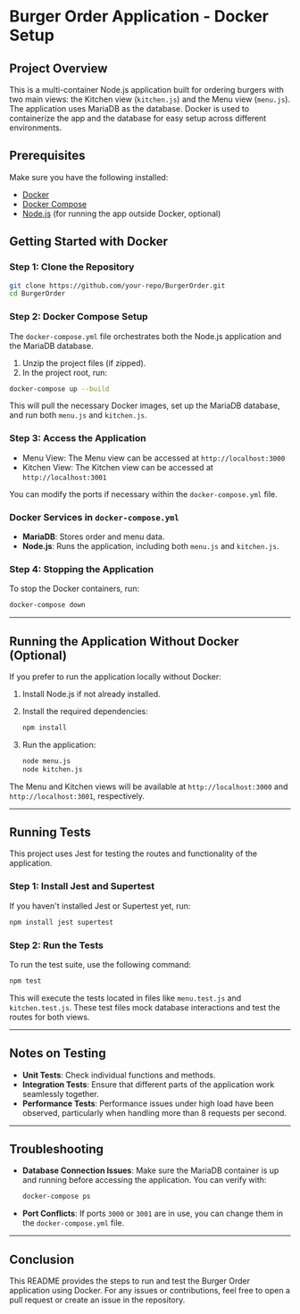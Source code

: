 
# Burger Order Application - Docker Setup

## Project Overview

This is a multi-container Node.js application built for ordering burgers with two main views: the Kitchen view (`kitchen.js`) and the Menu view (`menu.js`). The application uses MariaDB as the database. Docker is used to containerize the app and the database for easy setup across different environments.

## Prerequisites

Make sure you have the following installed:

- [Docker](https://www.docker.com/get-started)
- [Docker Compose](https://docs.docker.com/compose/install/)
- [Node.js](https://nodejs.org/) (for running the app outside Docker, optional)

## Getting Started with Docker

### Step 1: Clone the Repository

```bash
git clone https://github.com/your-repo/BurgerOrder.git
cd BurgerOrder
```

### Step 2: Docker Compose Setup

The `docker-compose.yml` file orchestrates both the Node.js application and the MariaDB database.

1. Unzip the project files (if zipped).
2. In the project root, run:

```bash
docker-compose up --build
```

This will pull the necessary Docker images, set up the MariaDB database, and run both `menu.js` and `kitchen.js`.

### Step 3: Access the Application

- Menu View: The Menu view can be accessed at `http://localhost:3000`
- Kitchen View: The Kitchen view can be accessed at `http://localhost:3001`

You can modify the ports if necessary within the `docker-compose.yml` file.

### Docker Services in `docker-compose.yml`

- **MariaDB**: Stores order and menu data.
- **Node.js**: Runs the application, including both `menu.js` and `kitchen.js`.

### Step 4: Stopping the Application

To stop the Docker containers, run:

```bash
docker-compose down
```

---

## Running the Application Without Docker (Optional)

If you prefer to run the application locally without Docker:

1. Install Node.js if not already installed.
2. Install the required dependencies:

   ```bash
   npm install
   ```

3. Run the application:

   ```bash
   node menu.js
   node kitchen.js
   ```

The Menu and Kitchen views will be available at `http://localhost:3000` and `http://localhost:3001`, respectively.

---

## Running Tests

This project uses Jest for testing the routes and functionality of the application.

### Step 1: Install Jest and Supertest

If you haven't installed Jest or Supertest yet, run:

```bash
npm install jest supertest
```

### Step 2: Run the Tests

To run the test suite, use the following command:

```bash
npm test
```

This will execute the tests located in files like `menu.test.js` and `kitchen.test.js`. These test files mock database interactions and test the routes for both views.

---

## Notes on Testing

- **Unit Tests**: Check individual functions and methods.
- **Integration Tests**: Ensure that different parts of the application work seamlessly together.
- **Performance Tests**: Performance issues under high load have been observed, particularly when handling more than 8 requests per second.

---

## Troubleshooting

- **Database Connection Issues**: Make sure the MariaDB container is up and running before accessing the application. You can verify with:

  ```bash
  docker-compose ps
  ```

- **Port Conflicts**: If ports `3000` or `3001` are in use, you can change them in the `docker-compose.yml` file.

---

## Conclusion

This README provides the steps to run and test the Burger Order application using Docker. For any issues or contributions, feel free to open a pull request or create an issue in the repository.
